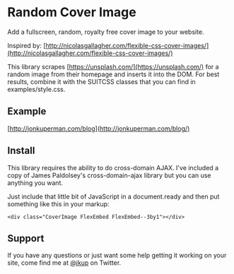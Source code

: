 Random Cover Image
==================

Add a fullscreen, random, royalty free cover image to your website.

Inspired by: [http://nicolasgallagher.com/flexible-css-cover-images/](http://nicolasgallagher.com/flexible-css-cover-images/)

This library scrapes [https://unsplash.com/](https://unsplash.com/) for a random image from their homepage and inserts it into the DOM. For best results, combine it with the SUITCSS classes that you can find in examples/style.css.

## Example
[http://jonkuperman.com/blog](http://jonkuperman.com/blog/)

## Install
This library requires the ability to do cross-domain AJAX. I've included a copy of James Paldolsey's cross-domain-ajax library but you can use anything you want.

Just include that little bit of JavaScript in a document.ready and then put something like this in your markup:

    <div class="CoverImage FlexEmbed FlexEmbed--3by1"></div>

## Support
If you have any questions or just want some help getting it working on your site, come find me at [@jkup](https://twitter.com/jkup) on Twitter.
